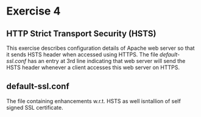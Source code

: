 # Exercise 4
## HTTP Strict Transport Security (HSTS) 

This exercise describes configuration details of Apache web server so that it sends HSTS
header when accessed using HTTPS. The file *default-ssl.conf* has an entry at 3rd line
indicating that web server will send the HSTS header whenever a client accesses this web
server on HTTPS.

## default-ssl.conf
The file containing enhancements w.r.t. HSTS as well isntallion of self signed SSL
certificate.



